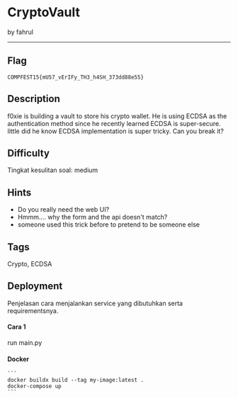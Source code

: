 # CryptoVault

by fahrul

---

## Flag

```
COMPFEST15{mU57_vErIFy_TH3_h4SH_373dd88e55}
```

## Description

f0xie is building a vault to store his crypto wallet. He is using ECDSA as the authentication method since he recently learned ECDSA is super-secure. little did he know ECDSA implementation is super tricky. Can you break it? 

## Difficulty
Tingkat kesulitan soal: medium

## Hints
* Do you really need the web UI?
* Hmmm.... why the form and the api doesn't match?
* someone used this trick before to pretend to be someone else

## Tags
Crypto, ECDSA

## Deployment
Penjelasan cara menjalankan service yang dibutuhkan serta requirementsnya.

#### Cara 1
run main.py

#### Docker
    ```
    docker buildx build --tag my-image:latest .
    docker-compose up
    ```